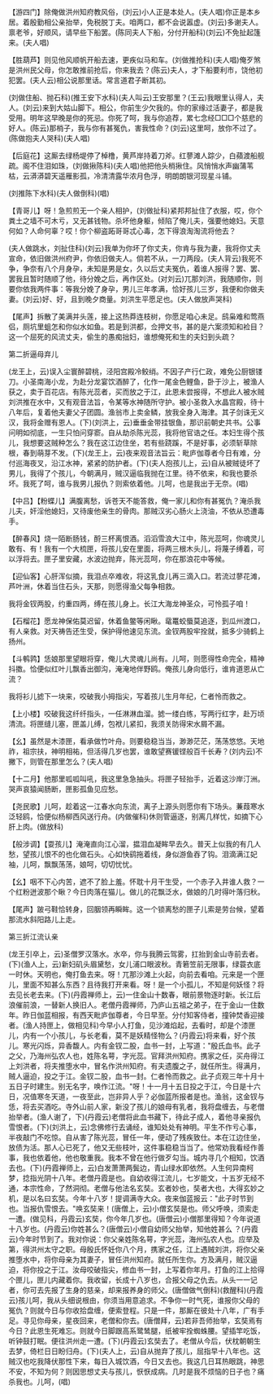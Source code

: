 <!-- { "loadSidebar": true } -->
【游四门】除俺做洪州知府教风俗，(刘云)小人正是本处人。(夫人唱)你正是本乡居。着殷勤相公亲抬举，免税脱丁夫。咱两口，都不会说嚣虚。(刘云)多谢夫人。禀老爷，好顺风，请早些下船罢。(陈同夫人下船，分付开船科)(刘云)不免扯起篷来。(夫人唱)

【胜葫芦】则见他风顺帆开船去速，更疾似马和车。(刘做推抢科)(夫人唱)俺歹煞是洪州民父母，你怎敢推前抢后，你来我去？(陈云)夫人，才下船要利市，饶他初犯罢。(夫人云)相公说那里话。常言道君子断其初。

(刘做住船、抛石科)(推王安下水科)(夫人叫云)王安那里？(王云)我眼里认得人，夫人。(刘云)来到大姑山脚下。相公，你前生少欠我的。你的家缘过活妻子，都是我受用。明年这早晚是你的死忌。你死了呵，我与你追荐，累七念经□□□个慈悲的好人。(陈云)那梢子，我与你有甚冤仇，害我性命？(刘云)这里呵，放你不过了。(陈做抱夫人哭科)(夫人唱)

【后庭花】这厮去绿杨堤停了棹橹，黄芦岸持着刀斧。红蓼滩人踪少，白蘋渡船舰疏。阁不住泪如珠，(刘做揪陈科)(夫人唱)他把他头梢揪住。风悄悄水声幽蒲苇枯，云漭漭碧天遥雁影孤，冷清清露华浓月色浮，明朗朗银河现星斗铺。

(刘推陈下水科)(夫人做倒科)(唱)

【青哥儿】呀！急煎煎无一个亲人相护，(刘做扯科)紧邦邦扯住了衣服，哎，你个粪土之墙不可木亏，又无甚钱物。杀坏他身躯，倾陷了俺儿夫，强要他媳妇。天意何如？人命何辜？哎！你个柳盗跖哥哥忒心毒，怎下得浪淘淘流将他去？

(夫人做跳水，刘扯住科)(刘云)我单为你坏了你丈夫，你肯与我为妻，我将你丈夫宣命，依旧做洪州府尹，你依旧做夫人。倘若不从，一刀两段。(夫人背云)我死不争，争奈有八个月身孕，未知是男是女，久以后丈夫冤仇，着谁人报得？罢、罢、罢我且暂时随顺了他，待分娩之后，再作区处。(对刘云)兀那刘洪，我随顺你，则要你依我两件事：等我分娩了身孕，男儿三年孝满，恰好孩儿三岁，我便和你做夫妻。(刘云)好、好，且到晚夕商量。刘洪生平愿足也。(夫人做放声哭科)

【尾声】拆散了美满并头莲，接上这热莽连枝树，你愿足咱心未足。鸱枭难和莺燕侣，厕坑里蛆怎和你似水如鱼。若是到洪都，佥押文书，甚的是六案须知和裣目？这一个屈死的风流丈夫，偷生的愚痴拙妇，谁想俺死和生的夫妇到头疏？

第二折逼母弃儿

(龙王上，云)误入尘寰醉碧桃，泾阳宫殿冷鲛绡。不因子产行仁政，难免公厨银镂刀。小圣南海小龙，为赴分龙宴饮酒醉了，化作一尾金色鲤鱼，卧于沙上，被渔人获之，卖于百花店。有陈光蕊者，买而放之于江，此恩未尝报得，不想此人被水贼刘洪推在水中，又有观音法旨，令某等水神随所守护。被小圣救入水晶宫殿，待十八年后，复着他夫妻父子团圆。渔翁市上卖金鳞，放我全身入海津。其子剑诛无义汉，我将金赠有恩人。(下)(刘洪上，云)垂垂金带挂银鱼，那识前朝史共书。公事问明如彻底，一生只怕问穿窬。自从劫杀陈光蕊，我将他官诰之任。本妇生得个孩儿，我想要这贼种怎么？我在这江边住坐，若有些跷蹊，不是好事，必须斩草除根，春到萌芽不发。(下)(龙王上，云)夜来观音法旨云：毗庐伽尊者今日有难，分付巡海夜叉，沿江水神，紧紧的防护者。(下)(夫人抱孩儿上，云)自从被贼徒坏了男儿，我得了个孩儿，今朝满月，贼汉逼临我抛在江里。待不依来，和我也要杀坏。我死了呵，谁与我男儿报仇？则索依着他。儿呵，也是我出于无奈。(唱)

【中吕】【粉蝶儿】满腹离愁，诉苍天不能答救，俺一家儿和你有甚冤仇？淹杀我儿夫，奸淫他媳妇，又待废他亲生的骨肉。那贼汉劣心肠火上浇油，不依从恐遭毒手。

【醉春风】烧一陌断肠钱，酹三杯离恨酒。滔滔雪浪大江中，陈光蕊呵，你魂灵儿敢有、有！我有一个大梳匣，将孩儿安在里面，将两三根木头儿，将蔑子缚着，可以浮将去。匣子里安藏，水波边抛弃，陈光蕊呵，你在那浪花中等候。

【迎仙客】心肝浑似摘，我泪点卒难收，将这乳食儿再三滴入口。若流过蓼花滩，芦叶洲，休着当住石头，天那，则愿得渔父每争相救。

我将金钗两股，约重四两，缚在孩儿身上。长江大海龙神圣众，可怜孤子咱！

【石榴花】愿龙神保佑莫迟留，休着鱼鳖等闲瞅。鼋鼍蛟蜃莫追逐，到瓜州渡口，有人亲救。对天祷告还生受，保护得他速见东流。金钗两股牢拴就，抵多少骑鹤上扬州。

【斗鹌鹑】恁娘那里望眼将穿，俺儿大灵魂儿尚有。儿呵，则愿得性命完全，精神抖擞。恰便似红叶儿飘香出御沟，淹淹地伴野鸥。俺孩儿身向低行，谁肯道恩从亡流？

我将衫儿摅下一块来，咬破我小拇指尖，写着孩儿生月年纪，仁者怜而救之。

【上小楼】咬破我这纤纤指头，一任淋淋血溜。摅一缕白练，写两行红字，赴万顷清流。将匣缝儿塞，匣盖儿缚，包袱儿紧扣，我须关防得宋水屑不漏。

【幺】虽然是木漆匣，看承做竹叶舟。则要稳稳当当，渺渺茫茫，荡荡悠悠。天地祚，祖宗扶，神明相祐，但活得几岁也罢，谁敢望赛锾铿般百千长寿？(刘内云)不撇下，则管在那里怎么？(夫人唱)

【十二月】他那里呱呱叫吼，我这里急急抽头。将匣子轻抬手，近着这沙岸汀洲。哭声哀猿闻肠断，匣影孤鱼见应愁。

【尧民歌】儿呵，趁着这一江春水向东流，离子上源头则愿你有下场头。蒹葭寒水泛轻鸥，恰便似杨柳西风送行舟。(内做催科)休则管逼逐，别离几样忧，如摘下心肝上肉。(做放科)

【般涉调】【耍孩儿】淹淹直向江心溜，揾泪血凝眸早去久。普天上似我的有几人愁，望孩儿恨不的也化做石头。心如快鹞拖着线，身似游鱼吞了钩。泪滴满江妃袖，儿呵，飘飘荡荡，娘呵，切切忧忧。

【幺】咽不下心内苦，遮不了脸上羞。怀耽十月干生受，一个赤子入井谁人救？一个红粉迸波那个瞅？今日肉落在猫儿。做儿的花飘泛水，做娘的几时得叶落归秋。

【尾声】跛弓鞋恰转身，回胭领再瞬眸。这一个锁离愁的匣子儿索是劳台候，望着那流水斜阳路儿上走。

第三折江流认亲

(龙王引卒上，云)圣僧罗汉落水。水卒，你与我腾云驾雾，扛抬到金山寺前去者。(下)(渔人上，云)新妇矶头眉黛愁，女儿浦口眼波秋。青箬笠前无限事，绿蓑衣底一时休。天明也，俺打鱼去来。呀！兀那沙滩上火起，向前去看咱。元来是一个匣儿，里面不知甚么东西？且待我打开来看。呀！是一个小孤儿，不知是何妖怪？将去见长老去来。(下)(丹霞禅师上，云)一住金山十数春，眼前景物逐时新。长江后浪催前浪，一替新人换旧人。老僧丹霞禅师，乃庐山五祖之弟子，在于金山一住数年。昨日伽蓝相报，有西天毗庐伽尊者，今日早至。分付知客侍者，撞钟焚香迎接者。(渔人持匣上，做相见科)今早小人打鱼，见沙滩焰起，去看时，却是个漆匣儿，内有一个小孩儿，与长老看，莫不是妖精怪物么？(丹霞云)将来看，好个孩儿。寒光闪烁，异香馥人。内有金钗二股，血书一封，上写道："殷氏血书。此子之父，乃海州弘农人也，姓陈名萼，字光蕊。官拜洪州知府。携家之任，买舟得江上刘洪者，将夫推堕水中，冒名作洪州知府。有夫遗腹之子，就任所生。得满月，贼人逼迫，投之于江。金钗二股，血书一封。仁者怜而救之。此子贞观三年十月十五日子时建生。别无名字，唤作江流。"呀！十一月十五日投之于江，今日是十六日，况值寒冬天道，一夜至此，岂非异人乎？必伽蓝所报者是也。渔翁，这金钗与恁，将去买酒吃。寺外山前人家，新没了孩儿的娘母有乳者，我将盘缠去，与老僧抬举者。(渔人谢了，下)(丹霞云)老僧将此血书藏下，待此子成人，着他寻亲报仇雪恨者。(下)(刘洪上，云)念佛修行去诵经，谁知处处有神明。平生不作亏心事，半夜敲门不吃惊。自从害了陈光蕊，冒任一年，便动了残疾致仕。本在江边住坐，放债为活。那人心已死了，他又无些枝叶，这件事稳稳当当了。他常劝我看经作善事，我也依着他，他也敬重我。我本不曾在他行做歹勾当。城内寻几个相知，饮酒去也。(下)(丹霞禅师上，云)白发萧萧两鬓边，青山绿水即依然。人生何异南柯梦，捻指光阴十八年。老僧丹霞是也。自幼收得江流儿，七岁能文，十五岁无经不通，本宗性命，了然洞彻。老僧与他法名玄奘。玄者妙也，奘者大也，大得玄妙之机，是以名曰玄奘。今年十八岁！提调满寺大众。夜来伽蓝报云："此子时节到也。当报仇雪恨去。"唤玄奘来！(唐僧上，云)小僧玄奘是也。师父呼唤，须索走一遭。(做见科，丹霞云)玄奘，你今年几岁也。(唐僧云)小僧那里得知？今年说道十八岁也。(丹霞云)你姓甚么？(唐僧云)小僧自幼师父抬举，知他姓甚么
？(丹霞云)今年时节到了。我对你说：你父亲姓陈名萼，字光蕊，海州弘农人也。应举及第，得洪州太守之职。母殷氏怀妊你八个月，携家之任，江上遇贼刘洪，将你父亲推堕水中，将你母亲为其妻子，冒任洪州知府。就任所生你。方及满月，贼汉逼迫，将你投之于江。汝母咬破指尖，修血书一封，上写着你年月。打鱼的江上拾得个匣儿，匣儿内藏着你。我收留，长成十八岁也，合报父母之仇去。从头一一记者，你可去先报了生身的慈亲，却来报养身的师父。(唐僧做气倒科)(救醒科)(丹霞云)孩儿呵，我从头细说根由，你须当用意追求。不争你一时气死，谁报你父母的冤仇？则就今日与你收拾盘缠，便索登程。只是一件，那厮在彼处十八年，广有手足。寻见你母亲，星夜回来，老僧和你去。(唐僧拜，云)若非吾师抬举，玄奘焉有今日？此恩生死难忘。则就今日脚跟高系鹭鸶腿，纸被牢拴蜘蛛腰。望插竿吃饭，听钟鼓打眠。便往洪州走一遭。(下)(丹霞云)玄奘去了。老僧从今后，伏枕朝朝生去梦，倚栏日日盼归舟。(下)(夫人上，云)自从抛弃了孩儿，屈指早十八年也。这贼汉也吃我降伏那性下来，每日入城饮酒，今日又去也。我这几日耳热眼跳，神思不安，不知为何？则因思想丈夫与孩儿，恹恹成病。几时是我不烦恼的日子也？痛杀我也。儿呵，(唱)


